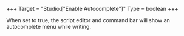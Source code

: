 +++
Target = "Studio.["Enable Autocomplete"]"
Type = boolean
+++

When set to true, the script editor and command bar will show an autocomplete menu while writing.